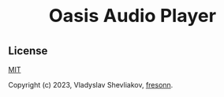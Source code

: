 <p style="text-align: center;font-size: 37px;font-weight: bold;">Oasis Audio Player</p>

## License

[MIT](https://opensource.org/licenses/MIT)

Copyright (c) 2023, Vladyslav Shevliakov, [fresonn](https://github.com/fresonn).